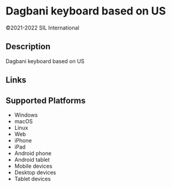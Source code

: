 Dagbani keyboard based on US
==============

©2021-2022 SIL International


Description
-----------

Dagbani keyboard based on US

Links
-----

Supported Platforms
-------------------
 * Windows
 * macOS
 * Linux
 * Web
 * iPhone
 * iPad
 * Android phone
 * Android tablet
 * Mobile devices
 * Desktop devices
 * Tablet devices

